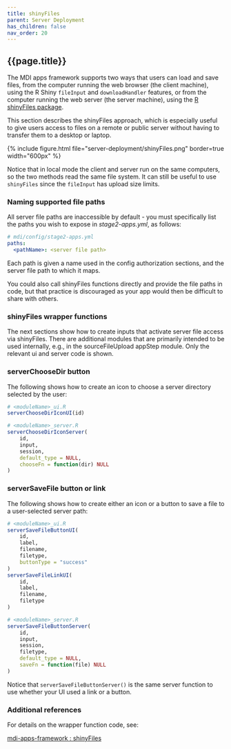 ```yaml
---
title: shinyFiles
parent: Server Deployment
has_children: false
nav_order: 20
---
```


## {{page.title}}

The MDI apps framework supports two ways that users 
can load and save files, from the computer running the web 
browser (the client machine), using the R Shiny
`fileInput` and `downloadHandler` features, or from the computer running
the web server (the server machine), using the 
[R shinyFiles package](https://cran.r-project.org/web/packages/shinyFiles/index.html).

This section describes the shinyFiles approach,
which is especially useful to give users access to 
files on a remote or public server without having to 
transfer them to a desktop or laptop.

{% include figure.html file="server-deployment/shinyFiles.png" border=true width="600px" %}

Notice that in local mode the client and server run
on the same computers, so the two methods read the same
file system. It can still be useful to use 
`shinyFiles` since the `fileInput` has upload size limits.

### Naming supported file paths

All server file paths are inaccessible by default - 
you must specifically list the paths you wish to
expose in _stage2-apps.yml_, as follows:

```yml
# mdi/config/stage2-apps.yml
paths:
  <pathName>: <server file path>
```

Each path is given a name used in the config authorization
sections, and the server file path to which it maps.

You could also call shinyFiles functions directly
and provide the file paths in code, but that practice is discouraged
as your app would then be difficult to share with others.

### shinyFiles wrapper functions

The next sections show how to create inputs that 
activate server file access via shinyFiles. There are additional
modules that are primarily intended to be used internally, e.g.,
in the sourceFileUpload appStep module. Only the relevant
ui and server code is shown.

### serverChooseDir button

The following shows how to create an icon to choose a server directory
selected by the user:

```r
# <moduleName>_ui.R
serverChooseDirIconUI(id)
```

```r
# <moduleName>_server.R
serverChooseDirIconServer(
    id, 
    input, 
    session,
    default_type = NULL,
    chooseFn = function(dir) NULL
)
```

### serverSaveFile button or link

The following shows how to create either an icon or a button
to save a file to a user-selected server path:

```r
# <moduleName>_ui.R
serverSaveFileButtonUI(
    id, 
    label, 
    filename, 
    filetype, 
    buttonType = "success"
)
serverSaveFileLinkUI(
    id, 
    label, 
    filename, 
    filetype
)
```

```r
# <moduleName>_server.R
serverSaveFileButtonServer(
    id, 
    input, 
    session, 
    filetype,
    default_type = NULL,
    saveFn = function(file) NULL
)
```

Notice that `serverSaveFileButtonServer()` is the same server function to use whether
your UI used a link or a button.

### Additional references

For details on the wrapper function code, see:

[mdi-apps-framework : shinyFiles](https://github.com/MiDataInt/mdi-apps-framework/blob/main/shiny/shared/session/utilities/shinyFiles.R)
